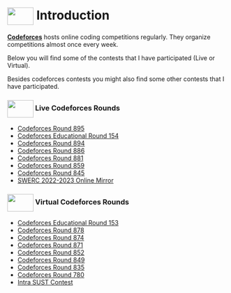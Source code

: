 # <img src = "https://cdn.dribbble.com/users/2206859/screenshots/4955676/hotel_dribble1.gif" align = "center" width = "60px" height = "40px"> Introduction
[**Codeforces**](https://codeforces.com) hosts online coding competitions regularly. They organize competitions almost once every week.

Below you will find some of the contests that I have participated (Live or Virtual).

Besides codeforces contests you might also find some other contests that I have participated.

### <img src = "https://cdn.dribbble.com/users/1138721/screenshots/10809828/media/478d32b2e65c8c3194b7f2154e179231.gif" align = "center" width = "60px" height = "40px"> Live Codeforces Rounds
- [Codeforces Round 895](https://github.com/khalid586/LIve-Virtual-Contests/tree/main/LIve%20Contests/CF%20Round%20895)
- [Codeforces Educational Round 154](https://github.com/khalid586/Live-and-Virtual-Contests/tree/main/LIve%20Contests/CF%20Edu%20Round%20154)
- [Codeforces Round 894](https://github.com/khalid586/Codeforces-LIve-and-Virtual-rounds/tree/main/LIve%20online%20round/CF%20Round%20894)
- [Codeforces Round 886](https://github.com/khalid586/Codeforces-LIve-and-Virtual-rounds/tree/main/LIve%20online%20round/CF%20Round%20886)
- [Codeforces Round 881](https://github.com/khalid586/Codeforces-LIve-and-Virtual-rounds/tree/main/LIve%20online%20round/CF%20Round%20881)
- [Codeforces Round 859](https://github.com/khalid586/Codeforces-LIve-and-Virtual-rounds/tree/main/LIve%20online%20round/CF%20Round%20859)
- [Codeforces Round 845](https://github.com/khalid586/LIve-Virtual-Contests/tree/main/LIve%20online%20round/CF%20Round%20845)
- [SWERC 2022-2023 Online Mirror](https://github.com/khalid586/LIve-Virtual-Contests/tree/main/LIve%20online%20round/SWERC%202022-2023%20-%20Online%20Mirror%20(Unrated%2C%20ICPC%20Rules%2C%20Teams%20Preferred))

### <img src = "https://cdn.dribbble.com/users/2131993/screenshots/4948736/media/421d4ed2f3d23c73d64d20963f61f422.gif" align = "center" width = "60px" height = "40px"> Virtual Codeforces Rounds
- [Codeforces Educational Round 153](https://github.com/khalid586/LIve-Virtual-Contests/tree/main/Virtual%20round/CF%20Edu%20round%20153)
- [Codeforces Round 878](https://github.com/khalid586/LIve-Virtual-Contests/tree/main/Virtual%20round/CF%20round%20878)
- [Codeforces Round 874](https://github.com/khalid586/LIve-Virtual-Contests/tree/main/Virtual%20round/CF%20round%20874)
- [Codeforces Round 871](https://github.com/khalid586/LIve-Virtual-Contests/tree/main/Virtual%20round/CF%20round%20871)
- [Codeforces Round 852](https://github.com/khalid586/LIve-Virtual-Contests/tree/main/Virtual%20round/CF%20round%20852)
- [Codeforces Round 849](https://github.com/khalid586/LIve-Virtual-Contests/tree/main/Virtual%20round/CF%20round%20849)
- [Codeforces Round 835](https://github.com/khalid586/LIve-Virtual-Contests/tree/main/Virtual%20round/CF%20round%20835)
- [Codeforces Round 780](https://github.com/khalid586/LIve-Virtual-Contests/tree/main/Virtual%20round/CF%20round%20780)
- [Intra SUST Contest](https://github.com/khalid586/LIve-Virtual-Contests/tree/main/Virtual%20round/Intra%20SUST%20programming%20contest)

